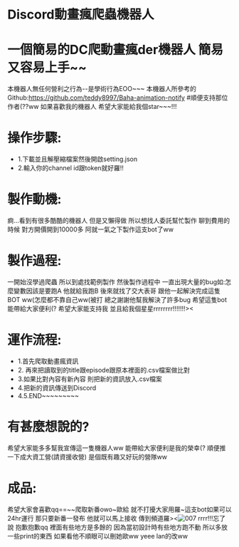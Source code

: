 # Discord動畫瘋爬蟲機器人

# 一個簡易的DC爬動畫瘋der機器人 簡易又容易上手~~
本機器人無任何營利之行為--是學術行為EOO~~~
本機器人所參考的Github:https://github.com/teddy8997/Baha-animation-notify  #順便支持那位作者(??ww
如果喜歡我的機器人 希望大家能給我個star~~~!!!

# 操作步驟:
   <ul>                                        
        <li>1.下載並且解壓縮檔案然後開啟setting.json</li>
        <li>2.輸入你的channel id跟token就好羅!!</li>
      </ul>

# 製作動機:
痾...看到有很多酷酷的機器人 但是又懶得做 所以想找人委託幫忙製作 聊到費用的時候 對方開價開到10000多 阿就一氣之下製作這支bot了ww

# 製作過程:
一開始沒學過爬蟲 所以到處找範例製作 然後製作過程中 一直出現大量的bug如:怎麼變數因該是要跑A 他就給我跑B 
後來就找了交大表哥 跟他一起解決完成這隻BOT ww(怎麼都不靠自己ww(被打
總之謝謝他幫我解決了許多bug 希望這隻bot能帶給大家便利(?
希望大家能支持我 並且給我個星星rrrrrrrr!!!!!!!><

# 運作流程:
   <ul>                                        
        <li>1.首先爬取動畫瘋資訊</li>
        <li>2. 再來把讀取到的title跟episode跟原本裡面的.csv檔案做比對</li>
        <li>3.如果比對內容有新內容 則把新的資訊放入.csv檔案</li>
        <li>4.把新的資訊傳送到Discord</li>
        <li>4.5.END~~~~~~~~~</li>
      </ul>
      
# 有甚麼想說的?
希望大家能多多幫我宣傳這一隻機器人ww 能帶給大家便利是我的榮幸(?
順便推一下成大資工營(請資援收營) 是個既有趣又好玩的營隊ww
# 成品:
希望大家會喜歡qq==~~爬取新番owo~歐給 就不打擾大家用羅~這支bot如果可以24hr運行 那只要新番一發布 他就可以馬上接收 傳到頻道羅><![007](https://github.com/LittleBlack0001/Discord-/assets/87685533/72e0f1cd-090b-40eb-ba4a-a7285ef6b299)
rrrr!!!忘了說 抱歉抱歉qq 裡面有些地方是多餘的 因為當初設計時有些地方跑不動 所以多放一些print的東西 如果看他不順眼可以刪她歐ww yeee lan的改ww
